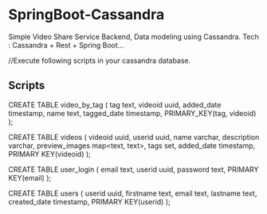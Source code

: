 # SpringBoot-Cassandra
Simple Video Share Service Backend, Data modeling using Cassandra. Tech : Cassandra + Rest + Spring Boot...

//Execute following scripts in your cassandra database.

Scripts
--------

CREATE TABLE video_by_tag (
	tag text, 
	videoid uuid, 
	added_date timestamp, 
	name text, 
	tagged_date timestamp, 
	PRIMARY_KEY(tag, videoid)
);


CREATE TABLE videos (
	videoid uuid, 
	userid uuid, 
	name varchar, 
	description varchar, 
	preview_images map<text, text>, 
	tags set<varchar>, 
	added_date timestamp, 
	PRIMARY KEY(videoid)
);

CREATE TABLE user_login (
	email text,
	userid uuid,
	password text,
	PRIMARY KEY(email)
);

CREATE TABLE users (
	userid uuid,
	firstname text,
	email text,
	lastname text,
	created_date timestamp,
	PRIMARY KEY(userid)
);
